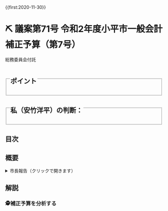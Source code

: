 {{first:2020-11-30}}

# ⛏️ 議案第71号 令和2年度小平市一般会計補正予算（第7号）

<i class="fa fa-gavel" aria-hidden="true"></i> 総務委員会付託

<fieldset class="point">
  <legend>
    <h2 class="point"> ポイント </h2>
  </legend>
  <!--
  <p class="point">✔ 総額約18億円 ＝ 国2.0億 ＋ 都0.22億 ＋ 小平市16億</p>
  <p class="point">✔ 昨年度の額が確定したことによる繰越金等の調整がメイン</p>
  <p class="point">✔ 都市計画事業基金に約6.0億円、財政調整基金に約5.7億円を積み立て</p>
  <p class="point">✔ 保育園新設補助に約2.6億円</p>
  <p class="point">✔ 返還金に約4.2億円</p>
  <p class="point">✔ 住基システムに合計約3.4千万円</p>
  <p class="point">✔ コロナ禍対策は、平櫛田中美術館のインバウンド回復事業約160万円のみ</p>
  -->
</fieldset>

<fieldset class="sanpi">
  <legend>
    <h2 class="sanpi"> 私（安竹洋平）の判断： </h2>
  </legend>
<!--
主に以下の理由から反対しました。
  <p class="sanpi NG">❌ コロナ禍に対し、市長の危機感がまったく感じられない（驚愕の）内容</p>
  <p class="sanpi NG">❌ 新時代に対応するためのICT事業等への投資が、実験的経費すら見当たらない</p>
  <p class="sanpi NG">❌ この状況でオリパラ基金5,280万円をそのまま残すなどあり得ない</p>
  <p class="sanpi NG">❌ インバウンド回復に向けた事業は不急かつ時期尚早</p>
  <p class="sanpi NG">⚠️ 保育園新設の手順が法律に抵触している懸念があり、見直しが必要</p>
  <p class="sanpi NG">⚠️ オリンピック関連費用はもっと早く減額できたはずで、機会損失</p>
  -->
</fieldset>

## 目次
<!--

- [概要](#概要)
- [解説](#解説)
  - [補正予算を分析する](#補正予算を分析する)
    - [👁️‍🗨️ふらっとビューア予算歳出 ver 1.0](#ふらっとビューア予算歳出-ver-101)
    - [それぞれの費用内訳](#それぞれの費用内訳)
      - [教育費](#教育費)、[総務費](#総務費)、[民生費](#民生費)、[衛生費](#衛生費)、[商工費](#商工費)、[土木費](#土木費)
- [主な質疑（発言順）](#主な質疑発言順)
  - [＠ 本会議](#-本会議)
  - [＠ 総務委員会](#-総務委員会)
    - [総務委員会での賛否](#総務委員会での賛否)
- [本会議でのやり取り](#本会議でのやり取り)
<!--
  - [原案に対する討論](#原案に対する討論)
  - [原案に対する賛否](#原案に対する賛否)
-->

## 概要

<details>
<summary>市長報告（クリックで開きます）</summary>

> 今回の補正予算は､11月臨時会において、前倒しで提案させていただきました新型コロナウイルス感染症に関する事業以外のものとして、年度の終盤に向けて事業費の過不足を調整するとともに､事業内容の見直しに伴う債務負担行為の補正や、年度内に完了が見込めない事業に繰越明許費を設定するものです。
>
> 歳出の主な内容ですが、市議会議員補欠選挙にかかる経費を計上するほか、マイナンバーカードにかかるコールセンター､及び受付業務委託や､市立保育園、及び学童クラブにおける会計年度任用職員にかかる経費を計上いたします。
>
> また、中央公民館等の複合化の整備にかかる設計の見直しや、学校給食センター更新時期の見直しに伴い、それぞれの事業費の減額と債務負担行為を変更するとともに、学校給食センター更新については、繰越明許費を設定いたします。
>
> このほか､待機児童対策のためのわ詮し笠保育園園舎建築補助や、指定管理者の指定を受ける施設の指定管理料にかかる債務負担行為を追加いたします。
>
> 補正予算の規模といたしましては､歳入歳出それぞれ7千392万9千円を減額し、歳入歳出予算の総額をそれぞれ943億6千628万7千円とするものです。
>
> 財源構成といたしましては､国、及び都支出金を増額するとともに、基金繰入金、及び市債を減額いたします。

</details>


## 解説

### 🕵補正予算を分析する
